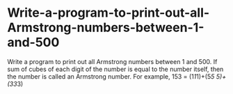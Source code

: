 # Write-a-program-to-print-out-all-Armstrong-numbers-between-1-and-500
Write a program to print out all Armstrong numbers between 1 and 500. If sum of cubes of each digit of the number is equal to the number itself, then the number is called an Armstrong number. For example, 153 = (1*1*1)+(5*5 *5)+(3*3*3)
